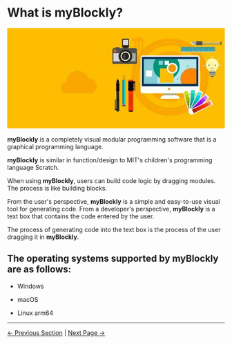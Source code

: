 # What is myBlockly?

![](../../../resources/5-BasicApplication/5.2/5.2.1/img/myblockly/myblockly界面.jpg)

**myBlockly** is a completely visual modular programming software that is a graphical programming language.

**myBlockly** is similar in function/design to MIT's children's programming language Scratch.

When using **myBlockly**, users can build code logic by dragging modules. The process is like building blocks.

From the user's perspective, **myBlockly** is a simple and easy-to-use visual tool for generating code. From a developer's perspective, **myBlockly** is a text box that contains the code entered by the user.

The process of generating code into the text box is the process of the user dragging it in **myBlockly**.

## The operating systems supported by myBlockly are as follows:

- Windows

- macOS

- Linux arm64

---

[← Previous Section](../../README.md#chapter-summaryg) | [Next Page →](./1-myBlocklyFirstUse.md)
